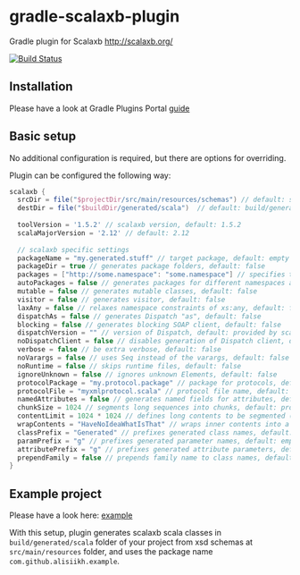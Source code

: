 # gradle-scalaxb-plugin
Gradle plugin for Scalaxb http://scalaxb.org/

[![Build Status](https://travis-ci.org/alisiikh/gradle-scalaxb-plugin.svg?branch=master)](https://travis-ci.org/alisiikh/gradle-scalaxb-plugin)

## Installation
Please have a look at Gradle Plugins Portal [guide](https://plugins.gradle.org/plugin/com.github.alisiikh.scalaxb)

## Basic setup
No additional configuration is required, but there are options for overriding.

Plugin can be configured the following way:
```groovy
scalaxb {
  srcDir = file("$projectDir/src/main/resources/schemas") // default: src/main/resources
  destDir = file("$buildDir/generated/scala")  // default: build/generated/scala
  
  toolVersion = '1.5.2' // scalaxb version, default: 1.5.2
  scalaMajorVersion = '2.12' // default: 2.12
  
  // scalaxb specific settings
  packageName = "my.generated.stuff" // target package, default: empty  
  packageDir = true // generates package folders, default: false
  packages = ["http://some.namespace": "some.namespace"] // specifies the target package for namespaceURI, default: empty
  autoPackages = false // generates packages for different namespaces automatically, default: false
  mutable = false // generates mutable classes, default: false
  visitor = false // generates visitor, default: false
  laxAny = false // relaxes namespace constraints of xs:any, default: false
  dispatchAs = false // generates Dispatch "as", default: false
  blocking = false // generates blocking SOAP client, default: false
  dispatchVersion = "" // version of Dispatch, default: provided by scalaxb
  noDispatchClient = false // disables generation of Dispatch client, default: false
  verbose = false // be extra verbose, default: false
  noVarargs = false // uses Seq instead of the varargs, default: false
  noRuntime = false // skips runtime files, default: false 
  ignoreUnknown = false // ignores unknown Elements, default: false
  protocolPackage = "my.protocol.package" // package for protocols, default: empty
  protocolFile = "myxmlprotocol.scala" // protocol file name, default: provided by scalaxb (xmlprotocol.scala)
  namedAttributes = false // generates named fields for attributes, default: false
  chunkSize = 1024 // segments long sequences into chunks, default: provided by scalaxb (10)
  contentLimit = 1024 * 1024 // defines long contents to be segmented (default: max)
  wrapContents = "HaveNoIdeaWhatIsThat" // wraps inner contents into a separate case class
  classPrefix = "Generated" // prefixes generated class names, default: empty
  paramPrefix = "g" // prefixes generated parameter names, default: empty
  attributePrefix = "g" // prefixes generated attribute parameters, default: empty
  prependFamily = false // prepends family name to class names, default: false
}
```

## Example project

Please have a look here: [example](https://github.com/alisiikh/gradle-scalaxb-plugin/tree/master/example)

With this setup, plugin generates scalaxb scala classes in `build/generated/scala`
folder of your project from xsd schemas at `src/main/resources` folder, 
and uses the package name `com.github.alisiikh.example`.
